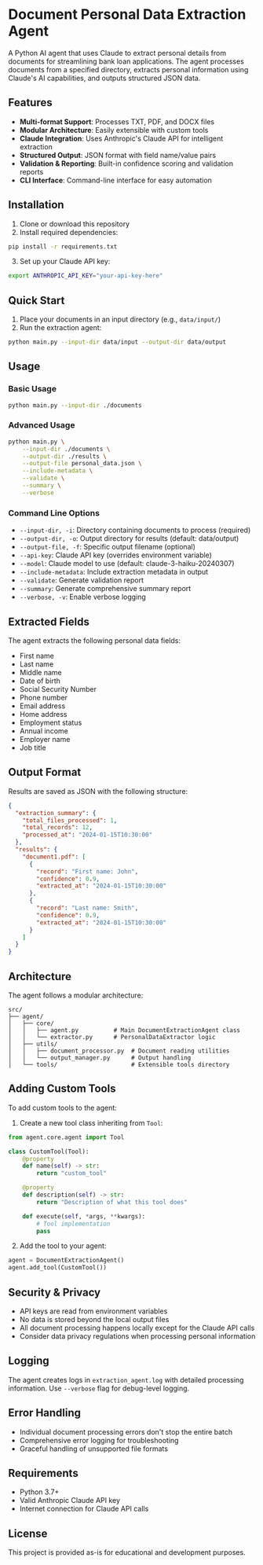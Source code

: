 # Document Personal Data Extraction Agent

A Python AI agent that uses Claude to extract personal details from documents for streamlining bank loan applications. The agent processes documents from a specified directory, extracts personal information using Claude's AI capabilities, and outputs structured JSON data.

## Features

- **Multi-format Support**: Processes TXT, PDF, and DOCX files
- **Modular Architecture**: Easily extensible with custom tools
- **Claude Integration**: Uses Anthropic's Claude API for intelligent extraction
- **Structured Output**: JSON format with field name/value pairs
- **Validation & Reporting**: Built-in confidence scoring and validation reports
- **CLI Interface**: Command-line interface for easy automation

## Installation

1. Clone or download this repository
2. Install required dependencies:
```bash
pip install -r requirements.txt
```

3. Set up your Claude API key:
```bash
export ANTHROPIC_API_KEY="your-api-key-here"
```

## Quick Start

1. Place your documents in an input directory (e.g., `data/input/`)
2. Run the extraction agent:
```bash
python main.py --input-dir data/input --output-dir data/output
```

## Usage

### Basic Usage
```bash
python main.py --input-dir ./documents
```

### Advanced Usage
```bash
python main.py \
    --input-dir ./documents \
    --output-dir ./results \
    --output-file personal_data.json \
    --include-metadata \
    --validate \
    --summary \
    --verbose
```

### Command Line Options

- `--input-dir, -i`: Directory containing documents to process (required)
- `--output-dir, -o`: Output directory for results (default: data/output)
- `--output-file, -f`: Specific output filename (optional)
- `--api-key`: Claude API key (overrides environment variable)
- `--model`: Claude model to use (default: claude-3-haiku-20240307)
- `--include-metadata`: Include extraction metadata in output
- `--validate`: Generate validation report
- `--summary`: Generate comprehensive summary report
- `--verbose, -v`: Enable verbose logging

## Extracted Fields

The agent extracts the following personal data fields:

- First name
- Last name
- Middle name
- Date of birth
- Social Security Number
- Phone number
- Email address
- Home address
- Employment status
- Annual income
- Employer name
- Job title

## Output Format

Results are saved as JSON with the following structure:

```json
{
  "extraction_summary": {
    "total_files_processed": 1,
    "total_records": 12,
    "processed_at": "2024-01-15T10:30:00"
  },
  "results": {
    "document1.pdf": [
      {
        "record": "First name: John",
        "confidence": 0.9,
        "extracted_at": "2024-01-15T10:30:00"
      },
      {
        "record": "Last name: Smith",
        "confidence": 0.9,
        "extracted_at": "2024-01-15T10:30:00"
      }
    ]
  }
}
```

## Architecture

The agent follows a modular architecture:

```
src/
├── agent/
│   ├── core/
│   │   ├── agent.py          # Main DocumentExtractionAgent class
│   │   └── extractor.py      # PersonalDataExtractor logic
│   ├── utils/
│   │   ├── document_processor.py  # Document reading utilities
│   │   └── output_manager.py      # Output handling
│   └── tools/                     # Extensible tools directory
```

## Adding Custom Tools

To add custom tools to the agent:

1. Create a new tool class inheriting from `Tool`:

```python
from agent.core.agent import Tool

class CustomTool(Tool):
    @property
    def name(self) -> str:
        return "custom_tool"

    @property
    def description(self) -> str:
        return "Description of what this tool does"

    def execute(self, *args, **kwargs):
        # Tool implementation
        pass
```

2. Add the tool to your agent:

```python
agent = DocumentExtractionAgent()
agent.add_tool(CustomTool())
```

## Security & Privacy

- API keys are read from environment variables
- No data is stored beyond the local output files
- All document processing happens locally except for the Claude API calls
- Consider data privacy regulations when processing personal information

## Logging

The agent creates logs in `extraction_agent.log` with detailed processing information. Use `--verbose` flag for debug-level logging.

## Error Handling

- Individual document processing errors don't stop the entire batch
- Comprehensive error logging for troubleshooting
- Graceful handling of unsupported file formats

## Requirements

- Python 3.7+
- Valid Anthropic Claude API key
- Internet connection for Claude API calls

## License

This project is provided as-is for educational and development purposes.